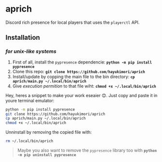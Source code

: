 # aprich

Discord rich presence for local players that uses the `playerctl` API.

## Installation 

### *for unix-like systems*
1. First of all, install the `pypresence` dependencie: **`python -m pip install pypresence`**
2. Clone this repo: **`git clone https://github.com/hayukimori/aprich`**
3. Install/update by copping the main file to the bin directory: **`cp aprich/main.py ~/.local/bin/aprich`**
4. Give *execution permition* to that file wiht: **`chmod +x ~/.local/bin/aprich`**

Hey, heres a snippet to make your work eseaier 😊. Just copy and paste it in youre terminal emulator:
```bash
python -m pip install pypresence
git clone https://github.com/hayukimori/aprich
cp aprich/main.py ~/.local/bin/aprich
chmod +x ~/.local/bin/aprich
```

Unninstall by removing the copied file with:
```bash
rm ~/.local/bin/aprich
```
> Maybe you also want to remove the `pypresence` library too with **`python -m pip uninstall pypresence`**
